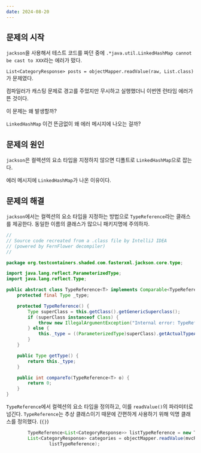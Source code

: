 ```yaml
---
date: 2024-08-20
---
```

## 문제의 시작

`jackson`을 사용해서 테스트 코드를 짜던 중에 `.*java.util.LinkedHashMap cannot be cast to XXX`라는 에러가 떴다.

`List<CategoryResponse> posts = objectMapper.readValue(raw, List.class)`가 문제였다.

컴파일러가 캐스팅 문제로 경고를 주었지만 무시하고 실행했더니 이번엔 런타임 에러가 뜬 것이다.

이 문제는 왜 발생할까?

`LinkedHashMap` 이건 뜬금없이 왜 에러 메시지에 나오는 걸까?

## 문제의 원인

`jackson`은 컬렉션의 요소 타입을 지정하지 않으면 디폴트로 `LinkedHashMap`으로 잡는다.

에러 메시지에 `LinkedHashMap`가 나온 이유이다.


## 문제의 해결

`jackson`에서는 컬렉션의 요소 타입을 지정하는 방법으로 `TypeReference`라는 클래스를 제공한다. 
동일한 이름의 클래스가 많으니 패키지명에 주의하자.

```java
//
// Source code recreated from a .class file by IntelliJ IDEA
// (powered by FernFlower decompiler)
//

package org.testcontainers.shaded.com.fasterxml.jackson.core.type;

import java.lang.reflect.ParameterizedType;
import java.lang.reflect.Type;

public abstract class TypeReference<T> implements Comparable<TypeReference<T>> {
    protected final Type _type;

    protected TypeReference() {
        Type superClass = this.getClass().getGenericSuperclass();
        if (superClass instanceof Class) {
            throw new IllegalArgumentException("Internal error: TypeReference constructed without actual type information");
        } else {
            this._type = ((ParameterizedType)superClass).getActualTypeArguments()[0];
        }
    }

    public Type getType() {
        return this._type;
    }

    public int compareTo(TypeReference<T> o) {
        return 0;
    }
}
```

`TypeReference`에서 컬렉션의 요소 타입을 정의하고, 이를 `readValue()`의 파라미터로 넘긴다.
`TypeReference`는 추상 클래스이기 때문에 간편하게 사용하기 위해 익명 클래스를 정의했다. (`{}`)

```java
        TypeReference<List<CategoryResponse>> listTypeReference = new TypeReference<>() {};
        List<CategoryResponse> categories = objectMapper.readValue(mvcResult.getResponse().getContentAsString(),
                listTypeReference);
```

